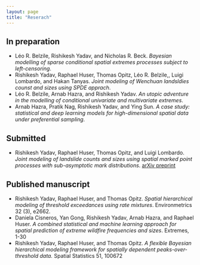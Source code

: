 ```yaml
--- 
layout: page
title: "Reserach"
---
```


## In preparation
- Léo R. Belzile, Rishikesh Yadav, and Nicholas R. Beck. *Bayesian modelling of sparse conditional spatial extremes processes subject to left-censoring*.
- Rishikesh Yadav, Raphael Huser, Thomas Opitz, Léo R. Belzile,, Luigi Lombardo, and Hakan Tanyas. *Joint modeling of Wenchuan landsldies counst and sizes using SPDE apprach*.
- Léo R. Belzile, Arnab Hazra, and Rishikesh Yadav. *An utopic adventure in the modelling of conditional univariate and multivariate extremes*.
- Arnab Hazra, Pratik Nag, Rishikesh Yadav, and Ying Sun. *A case study: statistical and deep learning models for high-dimensional spatial data under preferential sampling*.

## Submitted 
- Rishikesh Yadav, Raphael Huser, Thomas Opitz, and Luigi Lombardo. *Joint modeling of landslide counts and sizes using spatial marked point processes with sub-asymptotic mark distributions*. [arXiv preprint](arXiv:2205.09908)

## Published manuscript
- Rishikesh Yadav, Raphael Huser, and Thomas Opitz. *Spatial hierarchical modeling of threshold exceedances using rate mixtures*. 
Environmetrics 32 (3), e2662. 
- Daniela Cisneros, Yan Gong, Rishikesh Yadav, Arnab Hazra, and Raphael Huser. *A combined statistical and machine learning approach for spatial prediction of extreme wildfire frequencies and sizes*. Extremes, 1-30
- Rishikesh Yadav, Raphael Huser, and Thomas Opitz. *A flexible Bayesian hierarchical modeling framework for spatially dependent peaks-over-threshold data.* Spatial Statistics 51, 100672



